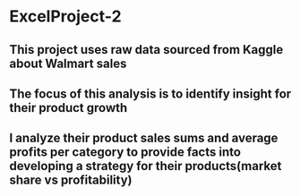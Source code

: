 # ExcelProject-2
## This project uses raw data sourced from Kaggle about Walmart sales
## The focus of this analysis is to identify insight for their product growth 
## I analyze their product sales sums and average profits per category to provide facts into developing a strategy for their products(market share vs profitability)
